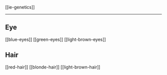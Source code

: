 [[ie-genetics]]

---

## Eye
[[blue-eyes]]
[[green-eyes]]
[[light-brown-eyes]]


## Hair
[[red-hair]]
[[blonde-hair]]
[[light-brown-hair]]